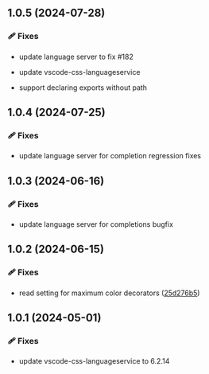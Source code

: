 ## 1.0.5 (2024-07-28)


### 🩹 Fixes

- update language server to fix #182

- update vscode-css-languageservice

- support declaring exports without path

## 1.0.4 (2024-07-25)


### 🩹 Fixes

- update language server for completion regression fixes

## 1.0.3 (2024-06-16)


### 🩹 Fixes

- update language server for completions bugfix

## 1.0.2 (2024-06-15)


### 🩹 Fixes

- read setting for maximum color decorators ([25d276b5](https://github.com/wkillerud/some-sass/commit/25d276b5))

## 1.0.1 (2024-05-01)


### 🩹 Fixes

- update vscode-css-languageservice to 6.2.14